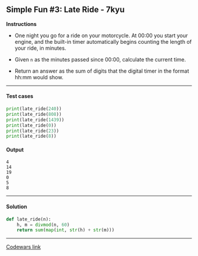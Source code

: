 ## Simple Fun #3: Late Ride - 7kyu

**Instructions**

- One night you go for a ride on your motorcycle. At 00:00 you start your engine, and the built-in timer automatically begins counting the length of your ride, in minutes.

- Given `n` as the minutes passed since 00:00, calculate the current time.

- Return an answer as the sum of digits that the digital timer in the format hh:mm would show.

---

#### Test cases

```python
print(late_ride(240))
print(late_ride(808))
print(late_ride(1439))
print(late_ride(0))
print(late_ride(23))
print(late_ride(8))
```

#### Output
```
4
14
19
0
5
8
```

---

#### Solution

```python
def late_ride(n):
    h, m = divmod(n, 60)
    return sum(map(int, str(h) + str(m)))
```

---

[Codewars link](https://www.codewars.com/kata/588422ba4e8efb583d00007d)
